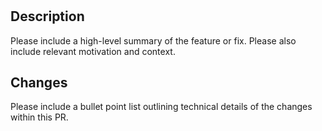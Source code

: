 # <PR Title>
  
## Description

Please include a high-level summary of the feature or fix. Please also include relevant motivation and context.

## Changes
  
Please include a bullet point list outlining technical details of the changes within this PR.
